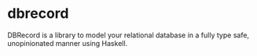 # dbrecord

DBRecord is a library to model your relational database in a fully type safe, unopinionated manner using Haskell.
